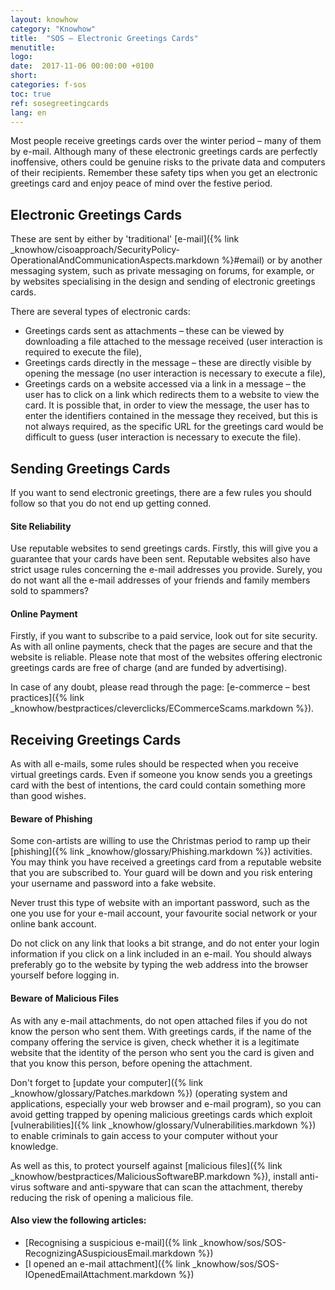 ```yaml
---
layout: knowhow
category: "Knowhow"
title:  "SOS – Electronic Greetings Cards"
menutitle:
logo:
date:  2017-11-06 00:00:00 +0100
short:
categories: f-sos
toc: true
ref: sosegreetingcards
lang: en
---
```


Most people receive greetings cards over the winter period – many of them by e-mail. Although many of these electronic greetings cards are perfectly inoffensive, others could be genuine risks to the private data and computers of their recipients. Remember these safety tips when you get an electronic greetings card and enjoy peace of mind over the festive period.

## Electronic Greetings Cards
These are sent by either by 'traditional' [e-mail]({% link _knowhow/cisoapproach/SecurityPolicy-OperationalAndCommunicationAspects.markdown %}#email) or by another messaging system, such as private messaging on forums, for example, or by websites specialising in the design and sending of electronic greetings cards.

There are several types of electronic cards:

* Greetings cards sent as attachments – these can be viewed by downloading a file attached to the message received (user interaction is required to execute the file),
* Greetings cards directly in the message – these are directly visible by opening the message (no user interaction is necessary to execute a file),
* Greetings cards on a website accessed via a link in a message – the user has to click on a link which redirects them to a website to view the card. It is possible that, in order to view the message, the user has to enter the identifiers contained in the message they received, but this is not always required, as the specific URL for the greetings card would be difficult to guess (user interaction is necessary to execute the file).

## Sending Greetings Cards
If you want to send electronic greetings, there are a few rules you should follow so that you do not end up getting conned.

#### Site Reliability
Use reputable websites to send greetings cards. Firstly, this will give you a guarantee that your cards have been sent. Reputable websites also have strict usage rules concerning the e-mail addresses you provide. Surely, you do not want all the e-mail addresses of your friends and family members sold to spammers?

#### Online Payment
Firstly, if you want to subscribe to a paid service, look out for site security. As with all online payments, check that the pages are secure and that the website is reliable. Please note that most of the websites offering electronic greetings cards are free of charge (and are funded by advertising).

In case of any doubt, please read through the page: [e-commerce – best practices]({% link _knowhow/bestpractices/cleverclicks/ECommerceScams.markdown %}).

## Receiving Greetings Cards
As with all e-mails, some rules should be respected when you receive virtual greetings cards. Even if someone you know sends you a greetings card with the best of intentions, the card could contain something more than good wishes.

#### Beware of Phishing
Some con-artists are willing to use the Christmas period to ramp up their [phishing]({% link _knowhow/glossary/Phishing.markdown %}) activities. You may think you have received a greetings card from a reputable website that you are subscribed to. Your guard will be down and you risk entering your username and password into a fake website.

Never trust this type of website with an important password, such as the one you use for your e-mail account, your favourite social network or your online bank account.

Do not click on any link that looks a bit strange, and do not enter your login information if you click on a link included in an e-mail. You should always preferably go to the website by typing the web address into the browser yourself before logging in.

#### Beware of Malicious Files
As with any e-mail attachments, do not open attached files if you do not know the person who sent them. With greetings cards, if the name of the company offering the service is given, check whether it is a legitimate website that the identity of the person who sent you the card is given and that you know this person, before opening the attachment.

Don't forget to [update your computer]({% link _knowhow/glossary/Patches.markdown %}) (operating system and applications, especially your web browser and e-mail program), so you can avoid getting trapped by opening malicious greetings cards which exploit [vulnerabilities]({% link _knowhow/glossary/Vulnerabilities.markdown %}) to enable criminals to gain access to your computer without your knowledge.

As well as this, to protect yourself against [malicious files]({% link _knowhow/bestpractices/MaliciousSoftwareBP.markdown %}), install anti-virus software and anti-spyware that can scan the attachment, thereby reducing the risk of opening a malicious file.

#### Also view the following articles:

* [Recognising a suspicious e-mail]({% link _knowhow/sos/SOS-RecognizingASuspiciousEmail.markdown %})
* [I opened an e-mail attachment]({% link _knowhow/sos/SOS-IOpenedEmailAttachment.markdown %})
